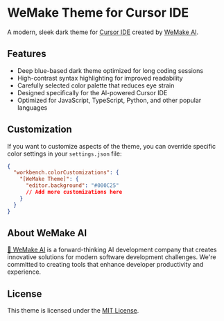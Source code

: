 # WeMake Theme for Cursor IDE

A modern, sleek dark theme for [Cursor IDE](https://cursor.sh/) created by [WeMake AI](https://wemake.cx/).

## Features

- Deep blue-based dark theme optimized for long coding sessions
- High-contrast syntax highlighting for improved readability
- Carefully selected color palette that reduces eye strain
- Designed specifically for the AI-powered Cursor IDE
- Optimized for JavaScript, TypeScript, Python, and other popular languages

## Customization

If you want to customize aspects of the theme, you can override specific color settings in your `settings.json` file:

```json
{
  "workbench.colorCustomizations": {
    "[WeMake Theme]": {
      "editor.background": "#000C25"
      // Add more customizations here
    }
  }
}
```

## About WeMake AI

[💙 WeMake AI](https://wemake.cx/) is a forward-thinking AI development company that creates innovative solutions for modern software development challenges. We're committed to creating tools that enhance developer productivity and experience.

## License

This theme is licensed under the [MIT License](docs/LICENSE).
